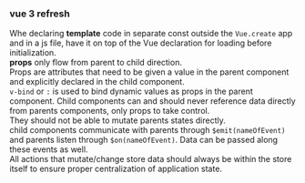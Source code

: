 ###  vue 3 refresh  

Whe declaring **template** code  in separate const outside the `Vue.create` app and in a js file, have it on top of the Vue declaration for loading before initialization.   
**props** only flow from parent to child direction.  
Props are attributes that need to be given a value in the parent component and explicitly declared in the child component.  
`v-bind` or `:` is used to bind dynamic values as props in the parent component.
Child components can and should never reference data directly from parents components, only props to take control.  
They should not be able to mutate parents states directly.  
child components communicate with parents through `$emit(nameOfEvent)` and parents listen through `$on(nameOfEvent)`. Data can be passed along these events as well.  
All actions that mutate/change store data should always be within the store itself to ensure proper centralization of application state.  
